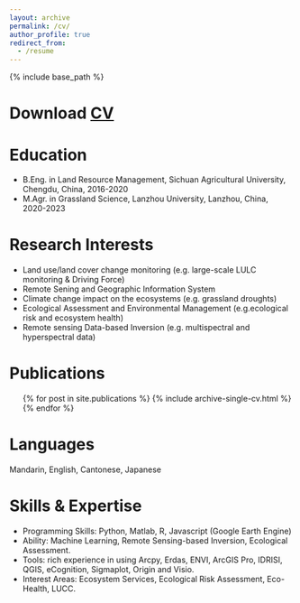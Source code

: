 ```yaml
---
layout: archive
permalink: /cv/
author_profile: true
redirect_from:
  - /resume
---
```


{% include base_path %}

Download [CV](http://senyaofeng.github.io/Feng.github.io/files/CV_Feng.pdf)
======

Education
======
* B.Eng. in Land Resource Management, Sichuan Agricultural University, Chengdu, China, 2016-2020
* M.Agr. in Grassland Science, Lanzhou University, Lanzhou, China, 2020-2023

Research Interests
======
* Land use/land cover change monitoring (e.g. large-scale LULC monitoring & Driving Force)
* Remote Sening and Geographic Information System
* Climate change impact on the ecosystems (e.g. grassland droughts)
* Ecological Assessment and Environmental Management (e.g.ecological risk and ecosystem health)
* Remote sensing Data-based Inversion (e.g. multispectral and hyperspectral data)
  
Publications
======
  <ul>{% for post in site.publications %}
    {% include archive-single-cv.html %}
  {% endfor %}</ul>
  
Languages
======
Mandarin, English, Cantonese, Japanese
  
Skills & Expertise
======
* Programming Skills: Python, Matlab, R, Javascript (Google Earth Engine)
* Ability: Machine Learning, Remote Sensing-based Inversion, Ecological Assessment.
* Tools: rich experience in using Arcpy, Erdas, ENVI, ArcGIS Pro, IDRISI, QGIS, eCognition, Sigmaplot, Origin and Visio.
* Interest Areas: Ecosystem Services, Ecological Risk Assessment, Eco-Health, LUCC.
